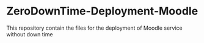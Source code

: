# ZeroDownTime-Deployment-Moodle
This repository contain the files for the deployment of Moodle service without down time



